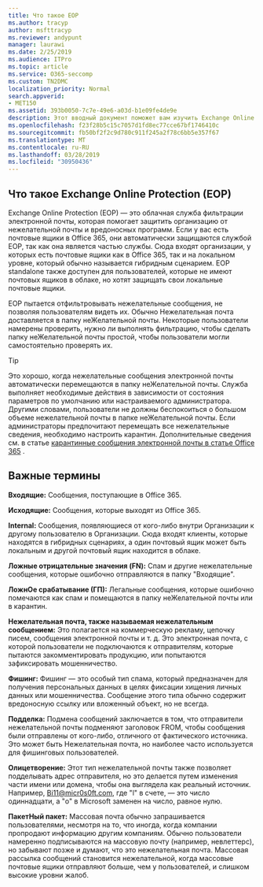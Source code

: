 ```yaml
---
title: Что такое EOP
ms.author: tracyp
author: msfttracyp
ms.reviewer: andypunt
manager: laurawi
ms.date: 2/25/2019
ms.audience: ITPro
ms.topic: article
ms.service: O365-seccomp
ms.custom: TN2DMC
localization_priority: Normal
search.appverid:
- MET150
ms.assetid: 393b0050-7c7e-49e6-a03d-b1e09fe4de9e
description: Этот вводный документ поможет вам изучить Exchange Online Protection (EOP) и некоторую важную терминологию. Это необходимо для пользователей Office 365, защищающих облачные почтовые ящики Exchange Online и автономных клиентов EOP, которые защищают локальные почтовые ящики, такие как Exchange Server 2016.
ms.openlocfilehash: f23f28b5c15c7057d1fd8ec77cce67bf1746410c
ms.sourcegitcommit: fb50bf2f2c9d780c911f245a2f78c6bb5e357f67
ms.translationtype: MT
ms.contentlocale: ru-RU
ms.lasthandoff: 03/28/2019
ms.locfileid: "30950436"
---
```

## <a name="what-is-exchange-online-protection-eop"></a>Что такое Exchange Online Protection (EOP)

Exchange Online Protection (EOP) — это облачная служба фильтрации электронной почты, которая помогает защитить организацию от нежелательной почты и вредоносных программ. Если у вас есть почтовые ящики в Office 365, они автоматически защищаются службой EOP, так как она является частью службы. Сюда входят организации, у которых есть почтовые ящики как в Office 365, так и на локальном уровне, который обычно называется гибридным сценарием. EOP standalone также доступен для пользователей, которые не имеют почтовых ящиков в облаке, но хотят защищать свои локальные почтовые ящики. 

EOP пытается отфильтровывать нежелательные сообщения, не позволяя пользователям видеть их. Обычно Нежелательная почта доставляется в папку неЖелательной почты. Некоторые пользователи намерены проверить, нужно ли выполнять фильтрацию, чтобы сделать папку неЖелательной почты простой, чтобы пользователи могли самостоятельно проверять их.  

> [!TIP]
> Это хорошо, когда нежелательные сообщения электронной почты автоматически перемещаются в папку неЖелательной почты. Служба выполняет необходимые действия в зависимости от состояния параметров по умолчанию или настраиваемого администратора. Другими словами, пользователи не должны беспокоиться о большом объеме нежелательной почты в папке неЖелательной почты. Если администраторы предпочитают перемещать все нежелательные сведения, необходимо настроить карантин. Дополнительные сведения см. в статье [карантинные сообщения электронной почты в статье Office 365](../quarantine-email-messages.md) .

## <a name="important-terms"></a>Важные термины

**Входящие:** Сообщения, поступающие в Office 365.

**Исходящие:** Сообщения, которые выходят из Office 365.

**Internal:** Сообщения, появляющиеся от кого-либо внутри Организации к другому пользователю в Организации. Сюда входят клиенты, которые находятся в гибридных сценариях, а один почтовый ящик может быть локальным и другой почтовый ящик находится в облаке.

**Ложные отрицательные значения (FN):** Спам и другие нежелательные сообщения, которые ошибочно отправляются в папку "Входящие".

**ЛожнОе срабатывание (ГП):** Легальные сообщения, которые ошибочно помечаются как спам и помещаются в папку неЖелательной почты или в карантин.

**Нежелательная почта, также называемая нежелательным сообщением:** Это полагается на коммерческую рекламу, цепочку писем, сообщения электронной почты и т. д. Это электронная почта, с которой пользователи не подключаются к отправителям, которые пытаются закомментировать продукцию, или попытаются зафиксировать мошенничество.

**Фишинг:** Фишинг — это особый тип спама, который предназначен для получения персональных данных в целях фиксации хищения личных данных или мошенничества. Сообщение этого типа обычно содержит вредоносную ссылку или вложенный объект, но не всегда.

**Подделка:** Подмена сообщений заключается в том, что отправители нежелательной почты подменяют заголовок FROM, чтобы сообщения были отправлены от кого-либо, отличного от фактического источника. Это может быть Нежелательная почта, но наиболее часто используется для фишинговых пользователей.

**Олицетворение:** Этот тип нежелательной почты также позволяет подделывать адрес отправителя, но это делается путем изменения части имени или домена, чтобы она выглядела как реальный источник. Например, Bi11@micr0s0ft.com, где "l" в счете, — это число одиннадцати, а "o" в Microsoft заменен на число, равное нулю.

**ПакетНый пакет:** Массовая почта обычно запрашивается пользователями, несмотря на то, что иногда, когда компании пропродают информацию другим компаниям. Обычно пользователи намеренно подписываются на массовую почту (например, невлеттерс), но забывают позже и думают, что это нежелательная почта. Массовая рассылка сообщений становится нежелательной, когда массовые почтовые ящики отправляют больше, чем у пользователей, и слишком высокие уровни жалоб.
